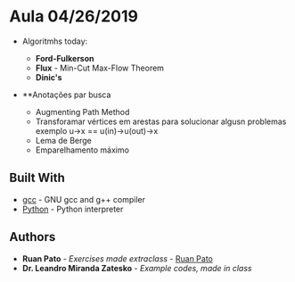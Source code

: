 # Aula 04/26/2019

* Algoritmhs today:
  * **Ford-Fulkerson**
  * **Flux** - Min-Cut Max-Flow Theorem
  * **Dinic's**

* **Anotações par busca
  * Augmenting Path Method
  * Transforamar vértices em arestas para solucionar algusn problemas exemplo u->x == u(in)->u(out)->x
  * Lema de Berge
  * Emparelhamento máximo

## Built With

* [gcc](https://gcc.gnu.org/) - GNU gcc and g++ compiler
* [Python](https://www.python.org/) - Python interpreter

## Authors

* **Ruan Pato** - *Exercises made extraclass* - [Ruan Pato](https://github.com/ruanpato)
* **Dr. Leandro Miranda Zatesko** - *Example codes, made in class*
